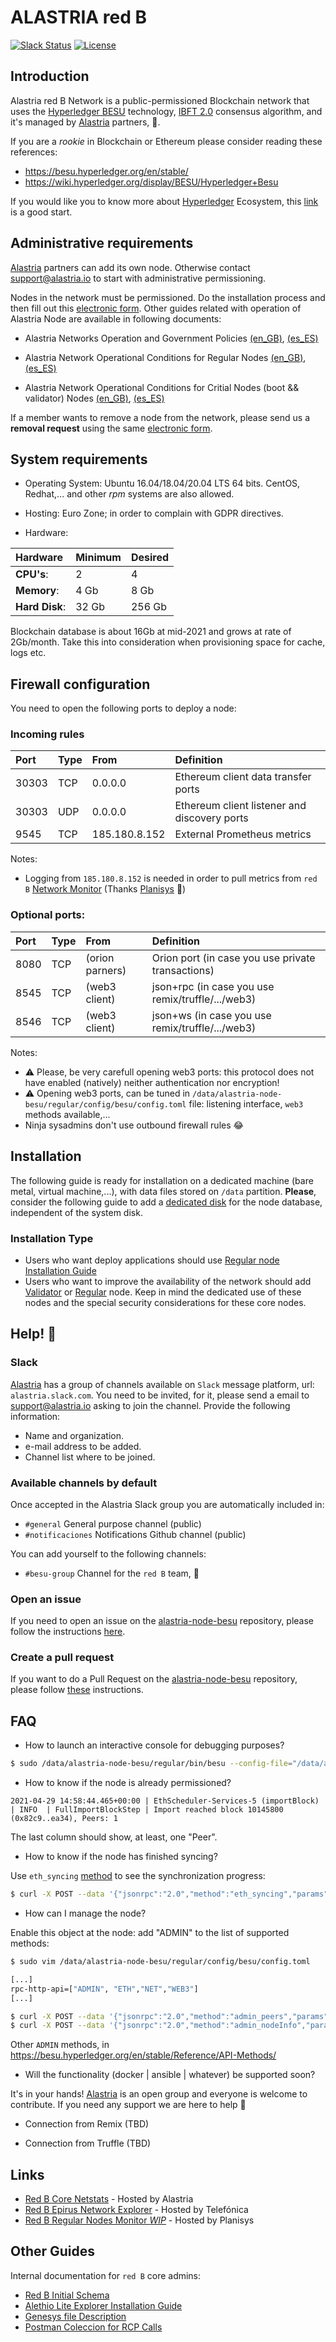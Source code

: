 # ALASTRIA red B

[![Slack Status](https://img.shields.io/badge/slack-join_chat-white.svg?logo=slack&style=social)](https://alastria.slack.com/)
[![License](https://img.shields.io/badge/License-Apache%202.0-blue.svg)](https://github.com/alastria/alastria-node/blob/testnet2/LICENSE)

## Introduction

Alastria red B Network is a public-permissioned Blockchain network that uses the [Hyperledger BESU](https://www.hyperledger.org/use/besu) technology, [IBFT 2.0](https://besu.hyperledger.org/en/stable/Tutorials/Private-Network/Create-IBFT-Network/) consensus algorithm, and it's managed by [Alastria](https://alastria.io/en/) partners, :vulcan_salute:.

If you are a _rookie_ in Blockchain or Ethereum please consider reading these references:

- https://besu.hyperledger.org/en/stable/
- https://wiki.hyperledger.org/display/BESU/Hyperledger+Besu

If you would like you to know more about [Hyperledger](https://www.hyperledger.org/) Ecosystem, this [link](https://www.hyperledger.org/use/tutorials) is a good start.

## Administrative requirements

[Alastria](https://alastria.io/en/) partners can add its own node. Otherwise contact support@alastria.io to start with administrative permissioning.

Nodes in the network must be permissioned. Do the installation process and then fill out this [electronic form](https://portal.r2docuo.com/alastria/forms/noderequest). Other guides related with operation of Alastria Node are available in following documents:

- Alastria Networks Operation and Government Policies [(en_GB)](https://alastria.io/wp-content/uploads/2020/04/POLI-TICAS-GOBIERNO-Y-OPERACIO-N-RED-ALASTRIA-V1.01-DEF-en-GB.pdf), [(es_ES)](https://alastria.io/wp-content/uploads/2020/04/POLI-TICAS-GOBIERNO-Y-OPERACIO-N-RED-ALASTRIA-V1.01-DEF.pdf)

- Alastria Network Operational Conditions for Regular Nodes [(en_GB)](https://alastria.io/wp-content/uploads/2020/06/CONDICIONES-USO-RED-NODOS-REGULARES-A-LA-RED-ALASTRIA-v1.1-DEF-en-GB.pdf), [(es_ES)](https://alastria.io/wp-content/uploads/2020/06/CONDICIONES-USO-RED-NODOS-REGULARES-A-LA-RED-ALASTRIA-v1.1-DEF.pdf)

- Alastria Network Operational Conditions for Critial Nodes (boot && validator) Nodes [(en_GB)](https://alastria.io/wp-content/uploads/2020/06/CONDICIONES-OPERACIO-N-RED-T-POR-PARTE-DE-NODOS-CRI-TICOS-V1.1-DEF-en-GB.pdf), [(es_ES)](https://alastria.io/wp-content/uploads/2020/06/CONDICIONES-OPERACIO%CC%81N-RED-T-POR-PARTE-DE-NODOS-CRI%CC%81TICOS-V1.1-DEF.pdf)

If a member wants to remove a node from the network, please send us a **removal request** using the same [electronic form](https://portal.r2docuo.com/alastria/forms/noderequest).

## System requirements

- Operating System: Ubuntu 16.04/18.04/20.04 LTS 64 bits. CentOS, Redhat,... and other _rpm_ systems are also allowed.

- Hosting: Euro Zone; in order to complain with GDPR directives.

- Hardware:

| Hardware       | Minimum | Desired |
| :------------- | :------ | :------ |
| **CPU's**:     | 2       | 4       |
| **Memory**:    | 4 Gb    | 8 Gb    |
| **Hard Disk**: | 32 Gb   | 256 Gb  |

Blockchain database is about 16Gb at mid-2021 and grows at rate of 2Gb/month. Take this into consideration when provisioning space for cache, logs etc.

## Firewall configuration

You need to open the following ports to deploy a node:

### Incoming rules

| Port  | Type | From          | Definition                                   |
| :---- | :--- | :------------ | :------------------------------------------- |
| 30303 | TCP  | 0.0.0.0       | Ethereum client data transfer ports          |
| 30303 | UDP  | 0.0.0.0       | Ethereum client listener and discovery ports |
| 9545  | TCP  | 185.180.8.152 | External Prometheus metrics                  |

Notes:

- Logging from `185.180.8.152` is needed in order to pull metrics from `red B` [Network Monitor](https://alastria-netstats2.planisys.net:8443/?orgId=1) (Thanks [Planisys](https://www.planisys.net/) :raised_hands:)

### Optional ports:

| Port | Type | From            | Definition                                        |
| :--- | :--- | :-------------- | :------------------------------------------------ |
| 8080 | TCP  | (orion parners) | Orion port (in case you use private transactions) |
| 8545 | TCP  | (web3 client)   | json+rpc (in case you use remix/truffle/.../web3) |
| 8546 | TCP  | (web3 client)   | json+ws (in case you use remix/truffle/.../web3)  |

Notes:

- :warning: Please, be very carefull opening web3 ports: this protocol does not have enabled (natively) neither authentication nor encryption!
- :warning: Opening web3 ports, can be tuned in `/data/alastria-node-besu/regular/config/besu/config.toml` file: listening interface, `web3` methods available,...
- Ninja sysadmins don't use outbound firewall rules :joy:

## Installation

The following guide is ready for installation on a dedicated machine (bare metal, virtual machine,...), with data files stored on `/data` partition.
**Please**, consider the following guide to add a [dedicated disk](docs/mount-dedicated-disk.md) for the node database, independent of the system disk.

### Installation Type

- Users who want deploy applications should use [Regular node Installation Guide](docs/Regular-Configuration&Installation.md)
- Users who want to improve the availability of the network should add [Validator](docs/Validator-Configuration&Installation.md) or [Regular](docs/Validator-Configuration&Installation.md) node. Keep in mind the dedicated use of these nodes and the special security considerations for these core nodes.

## Help! :fire_extinguisher:

### Slack

[Alastria](https://alastria.io/en/) has a group of channels available on `Slack` message platform, url: `alastria.slack.com`. You need to be invited, for it, please send a email to support@alastria.io asking to join the channel. Provide the following information:

- Name and organization.
- e-mail address to be added.
- Channel list where to be joined.

### Available channels by default

Once accepted in the Alastria Slack group you are automatically included in:

- `#general` General purpose channel (public)
- `#notificaciones` Notifications Github channel (public)

You can add yourself to the following channels:

- `#besu-group` Channel for the `red B` team, :beer:

### Open an issue

If you need to open an issue on the [alastria-node-besu](https://github.com/alastria/alastria-node-besu) repository, please follow the instructions [here](https://help.github.com/articles/creating-an-issue/).

### Create a pull request

If you want to do a Pull Request on the [alastria-node-besu](https://github.com/alastria/alastria-node-besu) repository, please follow [these](https://services.github.com/on-demand/github-cli/open-pull-request-github) instructions.

## FAQ

- How to launch an interactive console for debugging purposes?

```sh
$ sudo /data/alastria-node-besu/regular/bin/besu --config-file="/data/alastria-node-besu/regular/config/besu/config.toml"
```

- How to know if the node is already permissioned?

```
2021-04-29 14:58:44.465+00:00 | EthScheduler-Services-5 (importBlock) | INFO  | FullImportBlockStep | Import reached block 10145800 (0x82c9..ea34), Peers: 1
```

The last column should show, at least, one "Peer".

- How to know if the node has finished syncing?

Use `eth_syncing` [method](https://web3py.readthedocs.io/en/stable/web3.eth.html#web3.eth.Eth.syncing) to see the synchronization progress:

```sh
$ curl -X POST --data '{"jsonrpc":"2.0","method":"eth_syncing","params":[],"id":1}' http://127.0.0.1:8545
```

- How can I manage the node?

Enable this object at the node: add "ADMIN" to the list of supported methods:

```sh
$ sudo vim /data/alastria-node-besu/regular/config/besu/config.toml

[...]
rpc-http-api=["ADMIN", "ETH","NET","WEB3"]
[...]
```

```sh
$ curl -X POST --data '{"jsonrpc":"2.0","method":"admin_peers","params":[],"id":1}' http://127.0.0.1:8545
$ curl -X POST --data '{"jsonrpc":"2.0","method":"admin_nodeInfo","params":[],"id":1}' http://127.0.0.1:8545
```

Other `ADMIN` methods, in https://besu.hyperledger.org/en/stable/Reference/API-Methods/

- Will the functionality (docker | ansible | whatever) be supported soon?

It's in your hands! [Alastria](https://alastria.io/en/) is an open group and everyone is welcome to contribute. If you need any support we are here to help :hugs:

- Connection from Remix
  (TBD)

- Connection from Truffle
  (TBD)

## Links

- [Red B Core Netstats](http://netstats.core-redb.alastria.io) - Hosted by Alastria
- [Red B Epirus Network Explorer](https://redb.trustos.telefonica.com/) - Hosted by Telefónica
- [Red B Regular Nodes Monitor *WIP*](https://alastria-netstats2.planisys.net:8443/?orgId=1) - Hosted by Planisys

## Other Guides

Internal documentation for `red B` core admins:

- [Red B Initial Schema](docs/AlastriaRedB.png)
- [Alethio Lite Explorer Installation Guide](docs/blockexplorer-installation.md)
- [Genesys file Description](docs/about-genesis-file.md)
- [Postman Coleccion for RCP Calls](https://besu.hyperledger.org/postman/postman_collection.json)
